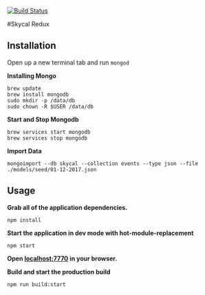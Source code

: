 [![Build Status](https://travis-ci.org/imjohsep/skycal-redux.svg?branch=master)](https://travis-ci.org/imjohsep/skycal-redux?branch=master)

#Skycal Redux

## Installation

Open up a new terminal tab and run `mongod`

**Installing Mongo**
```
brew update
brew install mongodb
sudo mkdir -p /data/db
sudo chown -R $USER /data/db
```
**Start and Stop Mongodb**
```
brew services start mongodb
brew services stop mongodb
```

**Import Data**
```
mongoimport --db skycal --collection events --type json --file ./models/seed/01-12-2017.json
```

## Usage
**Grab all of the application dependencies.**
```
npm install
```

**Start the application in dev mode with hot-module-replacement**
```
npm start
```

**Open <localhost:7770> in your browser.**


**Build and start the production build**
```
npm run build:start
```
